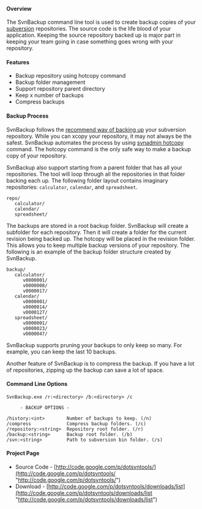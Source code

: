 #### Overview

The SvnBackup command line tool is used to create backup copies of your [subversion](http://subversion.tigris.org/) repositories.  The source code is the life blood of your application.  Keeping the source repository backed up is major part in keeping your team going in case something goes wrong with your repository.

#### Features

*   Backup repository using hotcopy command
*   Backup folder management
*   Support repository parent directory
*   Keep x number of backups
*   Compress backups

#### Backup Process

SvnBackup follows the [recommend way of backing up](http://svnbook.red-bean.com/nightly/en/svn.reposadmin.maint.html#svn.reposadmin.maint.backup) your subversion repository.  While you can xcopy your repository, it may not always be the safest.  SvnBackup automates the process by using [svnadmin hotcopy](http://svnbook.red-bean.com/nightly/en/svn.ref.svnadmin.c.hotcopy.html) command.  The hotcopy command is the only safe way to make a backup copy of your repository.

SvnBackup also support starting from a parent folder that has all your repositories.  The tool will loop through all the repositories in that folder backing each up. The following folder layout contains imaginary repositories: `calculator`, `calendar`, and `spreadsheet`.


	repo/
	   calculator/
	   calendar/
	   spreadsheet/

The backups are stored in a root backup folder.  SvnBackup will create a subfolder for each repository.  Then it will create a folder for the current revision being backed up.  The hotcopy will be placed in the revision folder.  This allows you to keep multiple backup versions of your repository.  The following is an example of the backup folder structure created by SvnBackup.


	backup/
	   calculator/
	      v0000001/
	      v0000008/
	      v0000017/
	   calendar/
	      v0000001/
	      v0000014/
	      v0000127/
	   spreadsheet/
	      v0000001/
	      v0000023/
	      v0000047/

SvnBackup supports pruning your backups to only keep so many.  For example, you can keep the last 10 backups.

Another feature of SvnBackup is to compress the backup.  If you have a lot of repositories, zipping up the backup can save a lot of space.

#### Command Line Options


	SvnBackup.exe /r:<directory> /b:<directory> /c
	
	     - BACKUP OPTIONS -
	
	/history:<int>        Number of backups to keep. (/n)
	/compress             Compress backup folders. (/c)
	/repository:<string>  Repository root folder. (/r)
	/backup:<string>      Backup root folder. (/b)
	/svn:<string>         Path to subversion bin folder. (/s)

#### Project Page

*   Source Code - [http://code.google.com/p/dotsvntools/](http://code.google.com/p/dotsvntools/ "http://code.google.com/p/dotsvntools/")
*   Download - [http://code.google.com/p/dotsvntools/downloads/list](http://code.google.com/p/dotsvntools/downloads/list "http://code.google.com/p/dotsvntools/downloads/list")
